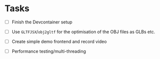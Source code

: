 # Tasks

- [ ] Finish the Devcontainer setup
- [ ] Use `GLTFJSX`/`obj2gltf` for the optimisation of the OBJ files as GLBs etc.
- [ ] Create simple demo frontend and record video

- [ ] Performance testing/multi-threading
